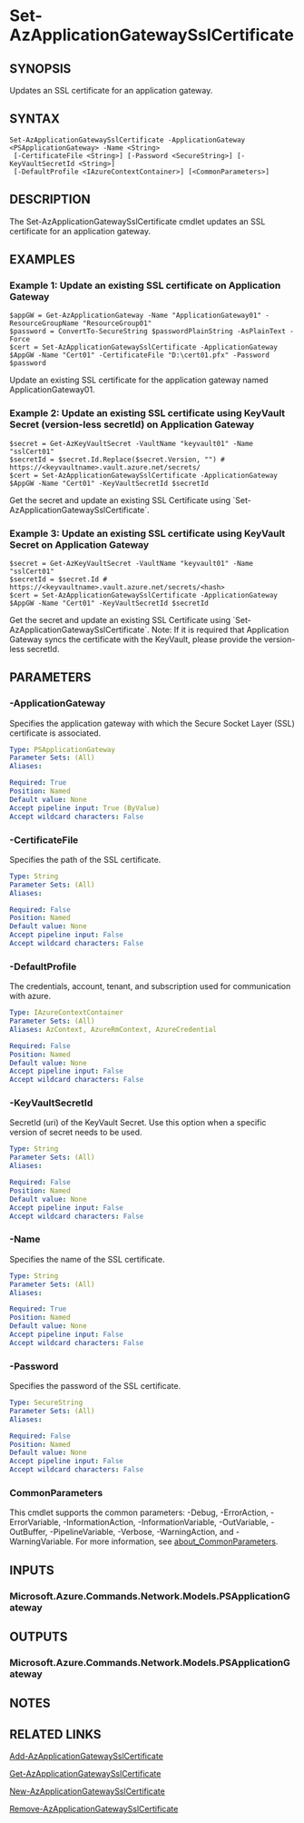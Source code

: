 ﻿---
external help file: Microsoft.Azure.PowerShell.Cmdlets.Network.dll-Help.xml
Module Name: Az.Network
online version: https://learn.microsoft.com/powershell/module/az.network/set-azapplicationgatewaysslcertificate
schema: 2.0.0
---

# Set-AzApplicationGatewaySslCertificate

## SYNOPSIS
Updates an SSL certificate for an application gateway.

## SYNTAX

```
Set-AzApplicationGatewaySslCertificate -ApplicationGateway <PSApplicationGateway> -Name <String>
 [-CertificateFile <String>] [-Password <SecureString>] [-KeyVaultSecretId <String>]
 [-DefaultProfile <IAzureContextContainer>] [<CommonParameters>]
```

## DESCRIPTION
The Set-AzApplicationGatewaySslCertificate cmdlet updates an SSL certificate for an application gateway.

## EXAMPLES

### Example 1: Update an existing SSL certificate on Application Gateway
```
$appGW = Get-AzApplicationGateway -Name "ApplicationGateway01" -ResourceGroupName "ResourceGroup01"
$password = ConvertTo-SecureString $passwordPlainString -AsPlainText -Force
$cert = Set-AzApplicationGatewaySslCertificate -ApplicationGateway $AppGW -Name "Cert01" -CertificateFile "D:\cert01.pfx" -Password $password
```

Update an existing SSL certificate for the application gateway named ApplicationGateway01.

### Example 2: Update an existing SSL certificate using KeyVault Secret (version-less secretId) on Application Gateway
```
$secret = Get-AzKeyVaultSecret -VaultName "keyvault01" -Name "sslCert01"
$secretId = $secret.Id.Replace($secret.Version, "") # https://<keyvaultname>.vault.azure.net/secrets/
$cert = Set-AzApplicationGatewaySslCertificate -ApplicationGateway $AppGW -Name "Cert01" -KeyVaultSecretId $secretId
```

Get the secret and update an existing SSL Certificate using \`Set-AzApplicationGatewaySslCertificate\`.

### Example 3: Update an existing SSL certificate using KeyVault Secret on Application Gateway
```
$secret = Get-AzKeyVaultSecret -VaultName "keyvault01" -Name "sslCert01"
$secretId = $secret.Id # https://<keyvaultname>.vault.azure.net/secrets/<hash>
$cert = Set-AzApplicationGatewaySslCertificate -ApplicationGateway $AppGW -Name "Cert01" -KeyVaultSecretId $secretId
```

Get the secret and update an existing SSL Certificate using \`Set-AzApplicationGatewaySslCertificate\`.
Note: If it is required that Application Gateway syncs the certificate with the KeyVault, please provide the version-less secretId.

## PARAMETERS

### -ApplicationGateway
Specifies the application gateway with which the Secure Socket Layer (SSL) certificate is associated.

```yaml
Type: PSApplicationGateway
Parameter Sets: (All)
Aliases:

Required: True
Position: Named
Default value: None
Accept pipeline input: True (ByValue)
Accept wildcard characters: False
```

### -CertificateFile
Specifies the path of the SSL certificate.

```yaml
Type: String
Parameter Sets: (All)
Aliases:

Required: False
Position: Named
Default value: None
Accept pipeline input: False
Accept wildcard characters: False
```

### -DefaultProfile
The credentials, account, tenant, and subscription used for communication with azure.

```yaml
Type: IAzureContextContainer
Parameter Sets: (All)
Aliases: AzContext, AzureRmContext, AzureCredential

Required: False
Position: Named
Default value: None
Accept pipeline input: False
Accept wildcard characters: False
```

### -KeyVaultSecretId
SecretId (uri) of the KeyVault Secret.
Use this option when a specific version of secret needs to be used.

```yaml
Type: String
Parameter Sets: (All)
Aliases:

Required: False
Position: Named
Default value: None
Accept pipeline input: False
Accept wildcard characters: False
```

### -Name
Specifies the name of the SSL certificate.

```yaml
Type: String
Parameter Sets: (All)
Aliases:

Required: True
Position: Named
Default value: None
Accept pipeline input: False
Accept wildcard characters: False
```

### -Password
Specifies the password of the SSL certificate.

```yaml
Type: SecureString
Parameter Sets: (All)
Aliases:

Required: False
Position: Named
Default value: None
Accept pipeline input: False
Accept wildcard characters: False
```

### CommonParameters
This cmdlet supports the common parameters: -Debug, -ErrorAction, -ErrorVariable, -InformationAction, -InformationVariable, -OutVariable, -OutBuffer, -PipelineVariable, -Verbose, -WarningAction, and -WarningVariable. For more information, see [about_CommonParameters](http://go.microsoft.com/fwlink/?LinkID=113216).

## INPUTS

### Microsoft.Azure.Commands.Network.Models.PSApplicationGateway
## OUTPUTS

### Microsoft.Azure.Commands.Network.Models.PSApplicationGateway
## NOTES

## RELATED LINKS

[Add-AzApplicationGatewaySslCertificate]()

[Get-AzApplicationGatewaySslCertificate]()

[New-AzApplicationGatewaySslCertificate]()

[Remove-AzApplicationGatewaySslCertificate]()

